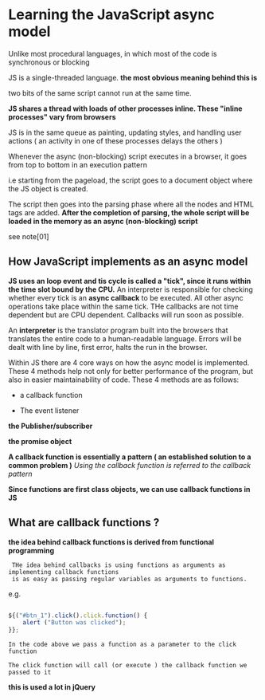 # Learning the JavaScript async model

Unlike most procedural languages, in which most of the code is synchronous or blocking

JS is a single-threaded language.  **the most obvious meaning behind this is**

 two bits of the same script cannot run at the same time. 

**JS shares a thread with loads of other processes inline. These "inline processes" vary from browsers**

JS is in the same queue as painting, updating styles, and handling user actions ( an activity in one of these processes delays the others )

Whenever the async (non-blocking) script executes in a browser, it goes from top to bottom in an execution pattern

i.e starting from the pageload, the script goes to a document object where the JS object is created. 

The script then goes into the parsing phase where all the nodes and HTML tags are added. **After the completion of parsing, the whole script will be loaded in the memory as an async (non-blocking) script**

see note[01]


## How JavaScript implements as an async model

**JS uses an loop event and tis cycle is called a "tick", since it runs within the time slot bound by the CPU.** 
An interpreter is responsible for checking whether every tick is an **async callback** to be executed. All other async operations take place within the same tick. THe callbacks are not time dependent but are CPU dependent. Callbacks will run soon as possible.

An **interpreter** is the translator program built into the browsers that translates the entire code to a human-readable language. Errors will be dealt with line by line, first error, halts the run in the browser.


Within JS there are 4 core ways on how the async model is implemented. These 4 methods help not only for better performance of the program, but also in easier maintainability of code. These 4 methods are as follows:

 * a callback function

 * The event listener

  **the Publisher/subscriber**

**the promise object**

**A callback function is essentially a pattern ( an established solution to a common problem )**
 *Using the callback function is referred to the callback pattern*


**Since functions are first class objects, we can use callback functions in JS**

## What are callback functions ?

**the idea behind callback functions is derived from functional programming**

     THe idea behind callbacks is using functions as arguments as implementing callback functions
     is as easy as passing regular variables as arguments to functions.

e.g.

```javascript 

${("#btn_1").click().click.function() {
	alert ("Button was clicked");	
}};

```

	In the code above we pass a function as a parameter to the click function

	The click function will call (or execute ) the callback function we passed to it

**this is used a lot in jQuery**


